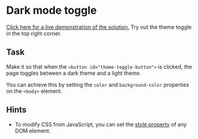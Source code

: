 # Dark mode toggle

[Click here for a live demonstration of the solution.](https://web-dom-exercises.pages.dev/003%20dark-mode-toggle/solution/) Try out the theme toggle in the top right corner.

## Task

Make it so that when the `<button id="theme-toggle-button">` is clicked, the page toggles between a dark theme and a light theme.

You can achieve this by setting the `color` and `background-color` properties on the `<body>` element.

## Hints

- To modify CSS from JavaScript, you can set the [style property](https://www.w3schools.com/jsref/prop_html_style.asp) of any DOM element.